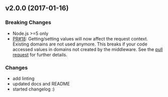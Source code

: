 ## v2.0.0 (2017-01-16)

### Breaking Changes
- Node.js >=5 only
- [PR#18](https://github.com/michaelkrone/request-context/pull/18): Getting/setting values will now affect the request context.
Existing domains are not used anymore. This breaks if your code accessed values in domains not created by the middleware.
See the [pull request](https://github.com/michaelkrone/request-context/pull/18) for further details.

### Changes
- add linting
- updated docs and README
- started changelog :)
